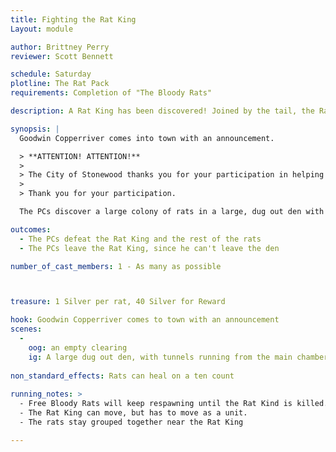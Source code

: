 ```yaml
---
title: Fighting the Rat King
Layout: module

author: Brittney Perry
reviewer: Scott Bennett

schedule: Saturday  
plotline: The Rat Pack
requirements: Completion of "The Bloody Rats"

description: A Rat King has been discovered! Joined by the tail, the Rat King will attack and feed off of anything that they can reach.

synopsis: |
  Goodwin Copperriver comes into town with an announcement. 

  > **ATTENTION! ATTENTION!**
  >    
  > The City of Stonewood thanks you for your participation in helping eliminating the hoard of rats terrorizing the city. Just a few moments ago, a Rat King was discovered! The City of Stonewood implores every able bodied adventurer to assist the city in eradicating these rats, and will pay a reward for doing so! 
  > 
  > Thank you for your participation.

  The PCs discover a large colony of rats in a large, dug out den with multiple tunnels running from the main chamber. The chamber is full of Bloody Rats. At the rear of the chamber, there is a mass of rats not moving around a whole lot and are fighting between themselves. This is the Rat King. These rats are joined by the tail, almost on top of one another. 

outcomes: 
  - The PCs defeat the Rat King and the rest of the rats
  - The PCs leave the Rat King, since he can't leave the den

number_of_cast_members: 1 - As many as possible



treasure: 1 Silver per rat, 40 Silver for Reward

hook: Goodwin Copperriver comes to town with an announcement
scenes: 
  - 
    oog: an empty clearing
    ig: A large dug out den, with tunnels running from the main chamber
   
non_standard_effects: Rats can heal on a ten count
 
running_notes: >
  - Free Bloody Rats will keep respawning until the Rat Kind is killed. Each rat in the Rat King only respawns once.
  - The Rat King can move, but has to move as a unit.
  - The rats stay grouped together near the Rat King

---
```

